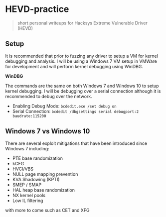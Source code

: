 # HEVD-practice
> short personal writeups for Hacksys Extreme Vulnerable Driver (HEVD)

## Setup
It is recommended that prior to fuzzing any driver to setup a VM for kernel debugging and analysis.  I will be using a Windows 7 VM setup in VMWare for development and will perform kernel debugging using WinDBG.  

__WinDBG__

The commands are the same on both Windows 7 and Windows 10 to setup kernel debugging.
I will be debugging over a serial connection although it is recommended to debug over the network.

- Enabling Debug Mode: `bcdedit.exe /set debug on` 
- Serial Connection: `bcdedit /dbgsettings serial debugport:2 baudrate:115200`    

## Windows 7 vs Windows 10
There are several exploit mitigations that have been introduced since Windows 7 including:
- PTE base randomization
- kCFG
- HVCI/VBS
- NULL page mapping prevention 
- KVA Shadowing (KPTI)
- SMEP / SMAP
- HAL heap base randomization
- NX kernel pools
- Low IL filtering

with more to come such as CET and XFG
